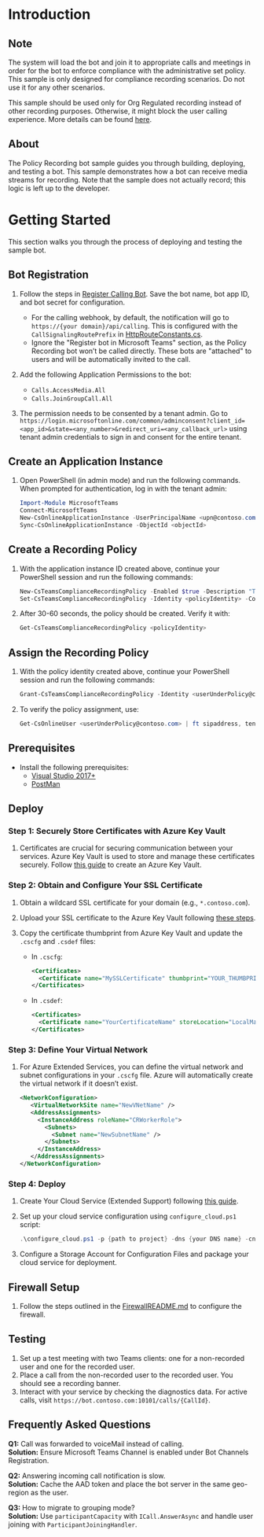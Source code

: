 
# Introduction

## Note

The system will load the bot and join it to appropriate calls and meetings in order for the bot to enforce compliance with the administrative set policy. This sample is only designed for compliance recording scenarios. Do not use it for any other scenarios.

This sample should be used only for Org Regulated recording instead of other recording purposes. Otherwise, it might block the user calling experience. More details can be found [here](https://learn.microsoft.com/en-us/MicrosoftTeams/teams-recording-policy).

## About

The Policy Recording bot sample guides you through building, deploying, and testing a bot. This sample demonstrates how a bot can receive media streams for recording. Note that the sample does not actually record; this logic is left up to the developer.

# Getting Started

This section walks you through the process of deploying and testing the sample bot.

## Bot Registration

1. Follow the steps in [Register Calling Bot](https://microsoftgraph.github.io/microsoft-graph-comms-samples/docs/articles/calls/register-calling-bot.html). Save the bot name, bot app ID, and bot secret for configuration.
    - For the calling webhook, by default, the notification will go to `https://{your domain}/api/calling`. This is configured with the `CallSignalingRoutePrefix` in [HttpRouteConstants.cs](FrontEnd/Http/Controllers/HttpRouteConstants.cs).
    - Ignore the "Register bot in Microsoft Teams" section, as the Policy Recording bot won’t be called directly. These bots are "attached" to users and will be automatically invited to the call.

2. Add the following Application Permissions to the bot:
    - `Calls.AccessMedia.All`
    - `Calls.JoinGroupCall.All`
   
3. The permission needs to be consented by a tenant admin. Go to `https://login.microsoftonline.com/common/adminconsent?client_id=<app_id>&state=<any_number>&redirect_uri=<any_callback_url>` using tenant admin credentials to sign in and consent for the entire tenant.

## Create an Application Instance

1. Open PowerShell (in admin mode) and run the following commands. When prompted for authentication, log in with the tenant admin:

   ```powershell
   Import-Module MicrosoftTeams
   Connect-MicrosoftTeams 
   New-CsOnlineApplicationInstance -UserPrincipalName <upn@contoso.com> -DisplayName <displayName> -ApplicationId <your_botappId>
   Sync-CsOnlineApplicationInstance -ObjectId <objectId>
   ```

## Create a Recording Policy

1. With the application instance ID created above, continue your PowerShell session and run the following commands:

   ```powershell
   New-CsTeamsComplianceRecordingPolicy -Enabled $true -Description "Test policy created by <yourName>" <policyIdentity>
   Set-CsTeamsComplianceRecordingPolicy -Identity <policyIdentity> -ComplianceRecordingApplications @(New-CsTeamsComplianceRecordingApplication -Parent <policyIdentity> -Id <objectId>)
   ```

2. After 30-60 seconds, the policy should be created. Verify it with:

   ```powershell
   Get-CsTeamsComplianceRecordingPolicy <policyIdentity>
   ```

## Assign the Recording Policy

1. With the policy identity created above, continue your PowerShell session and run the following commands:

   ```powershell
   Grant-CsTeamsComplianceRecordingPolicy -Identity <userUnderPolicy@contoso.com> -PolicyName <policyIdentity>
   ```

2. To verify the policy assignment, use:

   ```powershell
   Get-CsOnlineUser <userUnderPolicy@contoso.com> | ft sipaddress, tenantid, TeamsComplianceRecordingPolicy
   ```

## Prerequisites

- Install the following prerequisites:
  - [Visual Studio 2017+](https://visualstudio.microsoft.com/downloads/)
  - [PostMan](https://chrome.google.com/webstore/detail/postman/fhbjgbiflinjbdggehcddcbncdddomop)

## Deploy

### Step 1: Securely Store Certificates with Azure Key Vault 

1. Certificates are crucial for securing communication between your services. Azure Key Vault is used to store and manage these certificates securely. Follow [this guide](https://learn.microsoft.com/en-us/azure/key-vault/general/quick-create-portal) to create an Azure Key Vault.

### Step 2: Obtain and Configure Your SSL Certificate 

1. Obtain a wildcard SSL certificate for your domain (e.g., `*.contoso.com`).
2. Upload your SSL certificate to the Azure Key Vault following [these steps](https://learn.microsoft.com/en-us/azure/key-vault/certificates/tutorial-import-certificate?tabs=azure-portal).
3. Copy the certificate thumbprint from Azure Key Vault and update the `.cscfg` and `.csdef` files:

   - In `.cscfg`:

     ```xml
     <Certificates>
       <Certificate name="MySSLCertificate" thumbprint="YOUR_THUMBPRINT" thumbprintAlgorithm="sha1" />
     </Certificates>
     ```

   - In `.csdef`:

     ```xml
     <Certificates>
       <Certificate name="YourCertificateName" storeLocation="LocalMachine" storeName="My" />
     </Certificates>
     ```

### Step 3: Define Your Virtual Network

1. For Azure Extended Services, you can define the virtual network and subnet configurations in your `.cscfg` file. Azure will automatically create the virtual network if it doesn’t exist.

   ```xml
   <NetworkConfiguration>
      <VirtualNetworkSite name="NewVNetName" />
      <AddressAssignments>
        <InstanceAddress roleName="CRWorkerRole">
          <Subnets>
            <Subnet name="NewSubnetName" />
          </Subnets>
        </InstanceAddress>
      </AddressAssignments>
   </NetworkConfiguration>
   ```

### Step 4: Deploy

1. Create Your Cloud Service (Extended Support) following [this guide](https://learn.microsoft.com/en-us/azure/cloud-services-extended-support/deploy-portal).
2. Set up your cloud service configuration using `configure_cloud.ps1` script:

   ```powershell
   .\configure_cloud.ps1 -p {path to project} -dns {your DNS name} -cn {your CN name} -bid {your bot name} -aid {your bot app id} -as {your bot secret}
   ```

3. Configure a Storage Account for Configuration Files and package your cloud service for deployment.

## Firewall Setup

1. Follow the steps outlined in the [FirewallREADME.md](FirewallREADME.md) to configure the firewall.

## Testing

1. Set up a test meeting with two Teams clients: one for a non-recorded user and one for the recorded user.
2. Place a call from the non-recorded user to the recorded user. You should see a recording banner.
3. Interact with your service by checking the diagnostics data. For active calls, visit `https://bot.contoso.com:10101/calls/{CallId}`.

## Frequently Asked Questions

**Q1:** Call was forwarded to voiceMail instead of calling.  
**Solution:** Ensure Microsoft Teams Channel is enabled under Bot Channels Registration.

**Q2:** Answering incoming call notification is slow.  
**Solution:** Cache the AAD token and place the bot server in the same geo-region as the user.

**Q3:** How to migrate to grouping mode?  
**Solution:** Use `participantCapacity` with `ICall.AnswerAsync` and handle user joining with `ParticipantJoiningHandler`.
